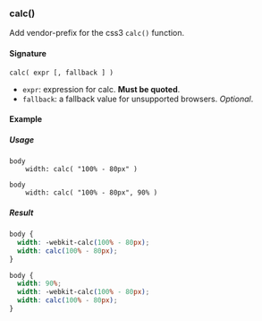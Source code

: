### calc()

Add vendor-prefix for the css3 `calc()` function.

#### Signature

`calc( expr [, fallback ] )`

* `expr`: expression for calc. **Must be quoted**.
* `fallback`: a fallback value for unsupported browsers. *Optional*.

#### Example

##### Usage

```stylus
body
    width: calc( "100% - 80px" )

body
    width: calc( "100% - 80px", 90% )
```

##### Result

```css
body {
  width: -webkit-calc(100% - 80px);
  width: calc(100% - 80px);
}

body {
  width: 90%;
  width: -webkit-calc(100% - 80px);
  width: calc(100% - 80px);
}
```
